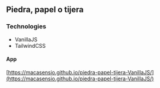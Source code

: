 ## Piedra, papel o tijera

### Technologies
- VanillaJS
- TailwindCSS

#### App
[https://macasensio.github.io/piedra-papel-tijera-VanillaJS/](https://macasensio.github.io/piedra-papel-tijera-VanillaJS/)